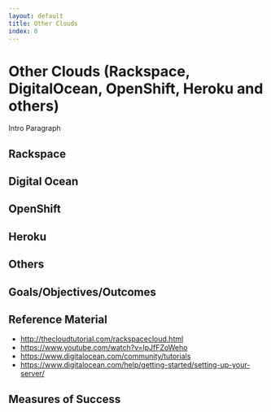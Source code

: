 ```yaml
---
layout: default
title: Other Clouds 
index: 0
---
```


Other Clouds (Rackspace, DigitalOcean, OpenShift, Heroku and others)
====================================================================

Intro Paragraph

Rackspace
---------

Digital Ocean
-------------

OpenShift
---------

Heroku
------

Others
------

Goals/Objectives/Outcomes
-------------------------

Reference Material
------------------

* http://thecloudtutorial.com/rackspacecloud.html
* https://www.youtube.com/watch?v=lpJfFZoWeho
* https://www.digitalocean.com/community/tutorials
* https://www.digitalocean.com/help/getting-started/setting-up-your-server/

Measures of Success
-------------------


